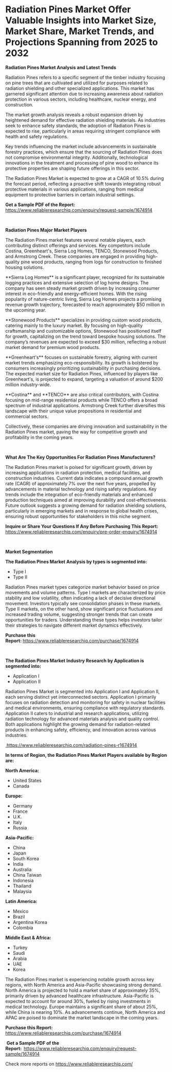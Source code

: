 <p><h1>Radiation Pines Market Offer Valuable Insights into Market Size, Market Share, Market Trends, and Projections Spanning from 2025 to 2032</h1></p><p><strong>Radiation Pines Market Analysis and Latest Trends</strong></p>
<p><p>Radiation Pines refers to a specific segment of the timber industry focusing on pine trees that are cultivated and utilized for purposes related to radiation shielding and other specialized applications. This market has garnered significant attention due to increasing awareness about radiation protection in various sectors, including healthcare, nuclear energy, and construction. </p><p>The market growth analysis reveals a robust expansion driven by heightened demand for effective radiation shielding materials. As industries seek to enhance safety standards, the adoption of Radiation Pines is expected to rise, particularly in areas requiring stringent compliance with health and safety regulations. </p><p>Key trends influencing the market include advancements in sustainable forestry practices, which ensure that the sourcing of Radiation Pines does not compromise environmental integrity. Additionally, technological innovations in the treatment and processing of pine wood to enhance its protective properties are shaping future offerings in this sector. </p><p>The Radiation Pines Market is expected to grow at a CAGR of 10.5% during the forecast period, reflecting a proactive shift towards integrating robust protective materials in various applications, ranging from medical equipment to protective barriers in certain industrial settings.</p></p>
<p><strong>Get a Sample PDF of the Report:&nbsp;</strong> <a href="https://www.reliableresearchiq.com/enquiry/request-sample/1674914?utm_campaign=2336&utm_medium=2&utm_source=Github&utm_content=ia&utm_term=25032025&utm_id=radiation-pines">https://www.reliableresearchiq.com/enquiry/request-sample/1674914</a></p>
<p>&nbsp;</p>
<p><strong>Radiation Pines Major Market Players</strong></p>
<p><p>The Radiation Pines market features several notable players, each contributing distinct offerings and services. Key competitors include Costina, Greenheart's, Sierra Log Homes, TENCO, Stonewood Products, and Armstrong Creek. These companies are engaged in providing high-quality pine wood products, ranging from logs for construction to finished housing solutions.</p><p>**Sierra Log Homes** is a significant player, recognized for its sustainable logging practices and extensive selection of log home designs. The company has seen steady market growth driven by increasing consumer interest in eco-friendly and energy-efficient homes. With the rising popularity of nature-centric living, Sierra Log Homes projects a promising revenue growth trajectory, forecasted to reach approximately $50 million in the upcoming year.</p><p>**Stonewood Products** specializes in providing custom wood products, catering mainly to the luxury market. By focusing on high-quality craftsmanship and customizable options, Stonewood has positioned itself for growth, capitalizing on the trend toward bespoke housing solutions. The company’s revenues are expected to exceed $30 million, reflecting a robust market demand for premium wood products.</p><p>**Greenheart's** focuses on sustainable forestry, aligning with current market trends emphasizing eco-responsibility. Its growth is bolstered by consumers increasingly prioritizing sustainability in purchasing decisions. The expected market size for Radiation Pines, influenced by players like Greenheart's, is projected to expand, targeting a valuation of around $200 million industry-wide.</p><p>**Costina** and **TENCO** are also critical contributors, with Costina focusing on mid-range residential products while TENCO offers a broad spectrum of industrial applications. Armstrong Creek further diversifies this landscape with their unique value propositions in residential and commercial sectors.</p><p>Collectively, these companies are driving innovation and sustainability in the Radiation Pines market, paving the way for competitive growth and profitability in the coming years.</p></p>
<p>&nbsp;</p>
<p><strong>What Are The Key Opportunities For Radiation Pines Manufacturers?</strong></p>
<p><p>The Radiation Pines market is poised for significant growth, driven by increasing applications in radiation protection, medical facilities, and construction industries. Current data indicates a compound annual growth rate (CAGR) of approximately 7% over the next five years, propelled by advancements in material technology and rising safety regulations. Key trends include the integration of eco-friendly materials and enhanced production techniques aimed at improving durability and cost-effectiveness. Future outlook suggests a growing demand for radiation shielding solutions, particularly in emerging markets and in response to global health crises, ensuring robust opportunities for stakeholders in this niche segment.</p></p>
<p><strong>Inquire or Share Your Questions If Any Before Purchasing This Report:</strong> <a href="https://www.reliableresearchiq.com/enquiry/pre-order-enquiry/1674914?utm_campaign=2336&utm_medium=2&utm_source=Github&utm_content=ia&utm_term=25032025&utm_id=radiation-pines">https://www.reliableresearchiq.com/enquiry/pre-order-enquiry/1674914</a></p>
<p>&nbsp;</p>
<p><strong>Market Segmentation</strong></p>
<p><strong>The Radiation Pines Market Analysis by types is segmented into:</strong></p>
<p><ul><li>Type I</li><li>Type II</li></ul></p>
<p><p>Radiation Pines market types categorize market behavior based on price movements and volume patterns. Type I markets are characterized by price stability and low volatility, often indicating a lack of decisive directional movement. Investors typically see consolidation phases in these markets. Type II markets, on the other hand, show significant price fluctuations and increased trading volume, suggesting stronger trends that can create opportunities for traders. Understanding these types helps investors tailor their strategies to navigate different market dynamics effectively.</p></p>
<p><strong>Purchase this Report:&nbsp;</strong><a href="https://www.reliableresearchiq.com/purchase/1674914?utm_campaign=2336&utm_medium=2&utm_source=Github&utm_content=ia&utm_term=25032025&utm_id=radiation-pines">https://www.reliableresearchiq.com/purchase/1674914</a></p>
<p>&nbsp;</p>
<p><strong>The Radiation Pines Market Industry Research by Application is segmented into:</strong></p>
<p><ul><li>Application I</li><li>Application II</li></ul></p>
<p><p>Radiation Pines Market is segmented into Application I and Application II, each serving distinct yet interconnected sectors. Application I primarily focuses on radiation detection and monitoring for safety in nuclear facilities and medical environments, ensuring compliance with regulatory standards. Application II caters to industrial and research applications, utilizing radiation technology for advanced materials analysis and quality control. Both applications highlight the growing demand for radiation-related products in enhancing safety, efficiency, and innovation across various industries.</p></p>
<p><a href="https://www.reliableresearchiq.com/radiation-pines-r1674914?utm_campaign=2336&utm_medium=2&utm_source=Github&utm_content=ia&utm_term=25032025&utm_id=radiation-pines">&nbsp;https://www.reliableresearchiq.com/radiation-pines-r1674914</a></p>
<p><strong>In terms of Region, the Radiation Pines Market Players available by Region are:</strong></p>
<p>
    <p> <strong> North America: </strong>
        <ul>
            <li>United States</li>
            <li>Canada</li>
        </ul>
        </p> 
    <p> <strong> Europe: </strong>
        <ul>
            <li>Germany</li>
            <li>France</li>
            <li>U.K.</li>
            <li>Italy</li>
            <li>Russia</li>
        </ul>
        </p> 
    <p> <strong> Asia-Pacific: </strong>
        <ul>
            <li>China</li>
            <li>Japan</li>
            <li>South Korea</li>
            <li>India</li>
            <li>Australia</li>
            <li>China Taiwan</li>
            <li>Indonesia</li>
            <li>Thailand</li>
            <li>Malaysia</li>
        </ul>
        </p> 
    <p> <strong> Latin America: </strong>
        <ul>
            <li>Mexico</li>
            <li>Brazil</li>
            <li>Argentina Korea</li>
            <li>Colombia</li>
        </ul>
        </p> 
    <p> <strong> Middle East & Africa: </strong>
        <ul>
            <li>Turkey</li>
            <li>Saudi</li>
            <li>Arabia</li>
            <li>UAE</li>
            <li>Korea</li>
        </ul>
    </p>
    </p>
<p><p>The Radiation Pines market is experiencing notable growth across key regions, with North America and Asia-Pacific showcasing strong demand. North America is projected to hold a market share of approximately 35%, primarily driven by advanced healthcare infrastructure. Asia-Pacific is expected to account for around 30%, fueled by rising investments in medical technology. Europe maintains a significant share of about 25%, while China is nearing 10%. As advancements continue, North America and APAC are poised to dominate the market landscape in the coming years.</p></p>
<p><strong>Purchase this Report: </strong><a href="https://www.reliableresearchiq.com/purchase/1674914?utm_campaign=2336&utm_medium=2&utm_source=Github&utm_content=ia&utm_term=25032025&utm_id=radiation-pines">https://www.reliableresearchiq.com/purchase/1674914</a></p>
<p>&nbsp;<strong>Get a Sample PDF of the Report:&nbsp;&nbsp;</strong><a href="https://www.reliableresearchiq.com/enquiry/request-sample/1674914?utm_campaign=2336&utm_medium=2&utm_source=Github&utm_content=ia&utm_term=25032025&utm_id=radiation-pines">https://www.reliableresearchiq.com/enquiry/request-sample/1674914</a></p>
<p><strong></strong></p>
<p>Check more reports on <a href="https://www.reliableresearchiq.com/?utm_campaign=2336&utm_medium=2&utm_source=Github&utm_content=ia&utm_term=25032025&utm_id=radiation-pines">https://www.reliableresearchiq.com/</a></p>